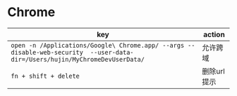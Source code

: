 # Chrome

key | action
-- | --
`open -n /Applications/Google\ Chrome.app/ --args --disable-web-security  --user-data-dir=/Users/hujin/MyChromeDevUserData/` | 允许跨域
`fn + shift + delete` | 删除url提示

